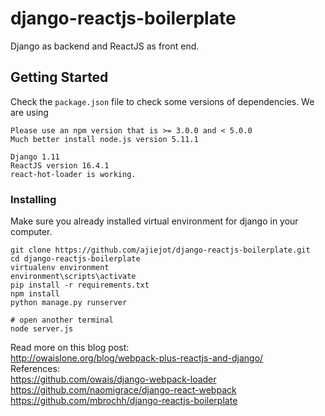 # django-reactjs-boilerplate
Django as backend and ReactJS as front end.

## Getting Started
Check the `package.json` file to check some versions of dependencies. 
We are using
```
Please use an npm version that is >= 3.0.0 and < 5.0.0
Much better install node.js version 5.11.1

Django 1.11
ReactJS version 16.4.1
react-hot-loader is working.
```
### Installing
Make sure you already installed virtual environment for django in your computer.
```
git clone https://github.com/ajiejot/django-reactjs-boilerplate.git
cd django-reactjs-boilerplate
virtualenv environment
environment\scripts\activate
pip install -r requirements.txt
npm install
python manage.py runserver

# open another terminal
node server.js
```

Read more on this blog post:
<br/>
http://owaislone.org/blog/webpack-plus-reactjs-and-django/
<br/>
References:
<br/>
https://github.com/owais/django-webpack-loader
<br/>
https://github.com/naomigrace/django-react-webpack
<br/>
https://github.com/mbrochh/django-reactjs-boilerplate
